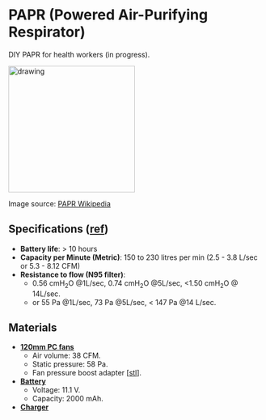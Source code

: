 # PAPR (Powered Air-Purifying Respirator)
DIY PAPR for health workers (in progress).

<img src="https://upload.wikimedia.org/wikipedia/commons/thumb/8/86/Influenza_virus_research.jpg/800px-Influenza_virus_research.jpg" alt="drawing" width="250"/>

Image source: [PAPR Wikipedia](https://en.wikipedia.org/wiki/Powered_air-purifying_respirator)


## Specifications ([ref](https://www.3m.com.au/3M/en_AU/company-au/all-3m-products/~/3M-Jupiter-PAPR-Helmet-JTM-406C/?N=5002385+8711017+3293696209&rt=rud))
- **Battery life**: > 10 hours
- **Capacity per Minute (Metric)**: 150 to 230 litres per min (2.5 - 3.8 L/sec or 5.3 - 8.12 CFM)
- **Resistance to flow (N95 filter)**: 
  - 0.56 cmH<sub>2</sub>O @1L/sec, 0.74 cmH<sub>2</sub>O @5L/sec, <1.50 cmH<sub>2</sub>O @ 14L/sec.
  - or 55 Pa @1L/sec, 73 Pa @5L/sec, < 147 Pa @14 L/sec.
  
## Materials
- **[120mm PC fans](https://www.amazon.com.au/gp/product/B072LDYKQ6/ref=ppx_yo_dt_b_asin_title_o00_s00?ie=UTF8&psc=1)**
  - Air volume: 38 CFM.
  - Static pressure: 58 Pa. 
  - Fan pressure boost adapter [[stl](https://github.com/HighTemplar-wjiang/PAPR/blob/master/stl/fan_booster.stl)]. 
- **[Battery](https://www.amazon.com/Cigooxm-2000mAh-Battery-AR-Drone-Quadcopter/dp/B07V9D7SK1/ref=sr_1_3?dchild=1&keywords=ar+drone+battery+2000&qid=1586313933&s=electronics&sr=1-3)**
  - Voltage: 11.1 V.
  - Capacity: 2000 mAh.
- **[Charger](https://www.amazon.com/Upgrade-1800mAh-Battery-Replacement-Balance/dp/B086GB7NRQ/ref=sr_1_2?dchild=1&keywords=ar+drone+battery+charger&qid=1586313993&sr=8-2)**
